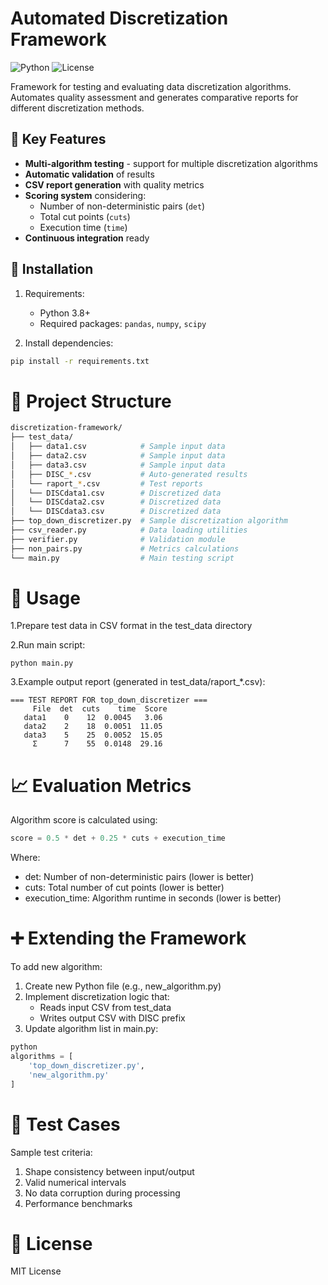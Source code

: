 # Automated Discretization Framework

![Python](https://img.shields.io/badge/Python-3.8%2B-blue)
![License](https://img.shields.io/badge/License-MIT-green)

Framework for testing and evaluating data discretization algorithms. Automates quality assessment and generates comparative reports for different discretization methods.

## 📌 Key Features
- **Multi-algorithm testing** - support for multiple discretization algorithms
- **Automatic validation** of results
- **CSV report generation** with quality metrics
- **Scoring system** considering:
  - Number of non-deterministic pairs (`det`)
  - Total cut points (`cuts`)
  - Execution time (`time`)
- **Continuous integration** ready

## 🚀 Installation
1. Requirements:
   - Python 3.8+
   - Required packages: `pandas`, `numpy`, `scipy`

2. Install dependencies:
```bash
pip install -r requirements.txt
```

# 🧮 Project Structure
```bash 
discretization-framework/
├── test_data/
│   ├── data1.csv            # Sample input data
│   ├── data2.csv            # Sample input data
│   ├── data3.csv            # Sample input data
│   ├── DISC_*.csv           # Auto-generated results
│   └── raport_*.csv         # Test reports
│   └── DISCdata1.csv        # Discretized data
│   └── DISCdata2.csv        # Discretized data
│   └── DISCdata3.csv        # Discretized data
├── top_down_discretizer.py  # Sample discretization algorithm
├── csv_reader.py            # Data loading utilities
├── verifier.py              # Validation module
├── non_pairs.py             # Metrics calculations
└── main.py                  # Main testing script
```

# 🔧 Usage
1.Prepare test data in CSV format in the test_data directory

2.Run main script:
```pyth
python main.py
```
3.Example output report (generated in test_data/raport_*.csv):
```
=== TEST REPORT FOR top_down_discretizer ===
     File  det  cuts    time  Score
   data1    0    12  0.0045   3.06
   data2    2    18  0.0051  11.05
   data3    5    25  0.0052  15.05
     Σ      7    55  0.0148  29.16
```

# 📈 Evaluation Metrics
Algorithm score is calculated using:
```python
score = 0.5 * det + 0.25 * cuts + execution_time
```
Where:
- det: Number of non-deterministic pairs (lower is better)
- cuts: Total number of cut points (lower is better)
- execution_time: Algorithm runtime in seconds (lower is better)

# ➕ Extending the Framework
To add new algorithm:
1. Create new Python file (e.g., new_algorithm.py)
2. Implement discretization logic that:
   - Reads input CSV from test_data
   - Writes output CSV with DISC prefix
3. Update algorithm list in main.py:
```python
python
algorithms = [
    'top_down_discretizer.py',
    'new_algorithm.py' 
]
```

# 🧪 Test Cases
Sample test criteria:
1. Shape consistency between input/output
2. Valid numerical intervals
3. No data corruption during processing
4. Performance benchmarks

# 📜 License
MIT License

